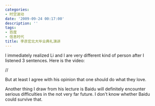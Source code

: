 ```yaml
---
categories:
- 时空波动
date: '2009-09-24 00:17:00'
description: ''
tags:
- 百度
- 信息时代
title: 李彦宏北大毕业典礼演讲
---
```

I immediately realized Li and I are very different kind of person after I listened 3 sentences. Here is the video:

   // 
 

But at least I agree with his opinion that one should do what they love.



Another thing I draw from his lecture is Baidu will definitely encounter serious difficulties in the not very far future. I don't know whether Baidu could survive that.

